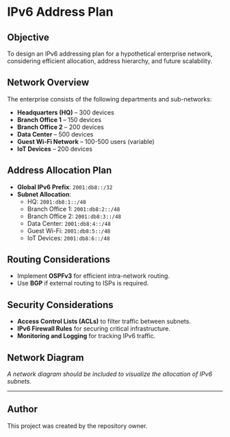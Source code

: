 # IPv6 Address Plan

## Objective
To design an IPv6 addressing plan for a hypothetical enterprise network, considering efficient allocation, address hierarchy, and future scalability.

## Network Overview
The enterprise consists of the following departments and sub-networks:

- **Headquarters (HQ)** – 300 devices
- **Branch Office 1** – 150 devices
- **Branch Office 2** – 200 devices
- **Data Center** – 500 devices
- **Guest Wi-Fi Network** – 100-500 users (variable)
- **IoT Devices** – 200 devices

## Address Allocation Plan
- **Global IPv6 Prefix**: `2001:db8::/32`
- **Subnet Allocation**:
  - HQ: `2001:db8:1::/48`
  - Branch Office 1: `2001:db8:2::/48`
  - Branch Office 2: `2001:db8:3::/48`
  - Data Center: `2001:db8:4::/48`
  - Guest Wi-Fi: `2001:db8:5::/48`
  - IoT Devices: `2001:db8:6::/48`

## Routing Considerations
- Implement **OSPFv3** for efficient intra-network routing.
- Use **BGP** if external routing to ISPs is required.

## Security Considerations
- **Access Control Lists (ACLs)** to filter traffic between subnets.
- **IPv6 Firewall Rules** for securing critical infrastructure.
- **Monitoring and Logging** for tracking IPv6 traffic.

## Network Diagram
_A network diagram should be included to visualize the allocation of IPv6 subnets._

---

## Author
This project was created by the repository owner.
